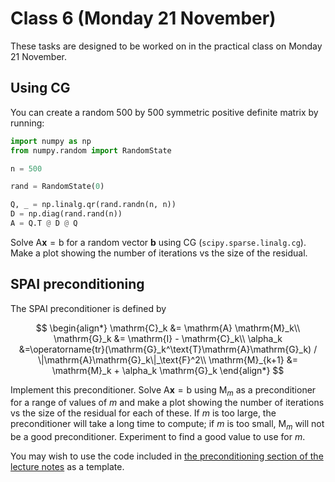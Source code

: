 # Class 6 (Monday 21 November)

These tasks are designed to be worked on in the practical class on Monday 21 November.

## Using CG
You can create a random 500 by 500 symmetric positive definite matrix by running:
```python
import numpy as np
from numpy.random import RandomState

n = 500

rand = RandomState(0)

Q, _ = np.linalg.qr(rand.randn(n, n))
D = np.diag(rand.rand(n))
A = Q.T @ D @ Q
```

Solve $\mathrm{A}\mathbf{x}=\mathrm{b}$ for a random vector $\mathbf{b}$ using CG (`scipy.sparse.linalg.cg`).
Make a plot showing the number of iterations vs the size of the residual.

## SPAI preconditioning
The SPAI preconditioner is defined by

$$
\begin{align*}
\mathrm{C}_k &= \mathrm{A} \mathrm{M}_k\\
\mathrm{G}_k &= \mathrm{I} - \mathrm{C}_k\\
\alpha_k &=\operatorname{tr}(\mathrm{G}_k^\text{T}\mathrm{A}\mathrm{G}_k) / \|\mathrm{A}\mathrm{G}_k\|_\text{F}^2\\
\mathrm{M}_{k+1} &= \mathrm{M}_k + \alpha_k \mathrm{G}_k
\end{align*}
$$

Implement this preconditioner. Solve $\mathrm{A}\mathbf{x}=\mathrm{b}$ using $\mathrm{M}_m$ as a preconditioner for a range of values of $m$ and make a plot showing
the number of iterations vs the size of the residual for each of these.
If $m$ is too large, the preconditioner will take a long time to compute; if $m$ is too small, $\mathrm{M}_m$ will not be a good preconditioner. Experiment to find a good value to use for $m$.

You may wish to use the code included in [the preconditioning section of the lecture notes](https://tbetcke.github.io/hpc_lecture_notes/it_solvers4.html)
as a template.
